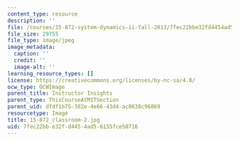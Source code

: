 ```yaml
---
content_type: resource
description: ''
file: /courses/15-872-system-dynamics-ii-fall-2013/7fec22bbe32fd4454ad56155fce50716_15-872_classroom-2.jpg
file_size: 29755
file_type: image/jpeg
image_metadata:
  caption: ''
  credit: ''
  image-alt: ''
learning_resource_types: []
license: https://creativecommons.org/licenses/by-nc-sa/4.0/
ocw_type: OCWImage
parent_title: Instructor Insights
parent_type: ThisCourseAtMITSection
parent_uid: dfdf1b75-382e-4e66-43d4-ac0638c96869
resourcetype: Image
title: 15-872_classroom-2.jpg
uid: 7fec22bb-e32f-d445-4ad5-6155fce50716
---
```

